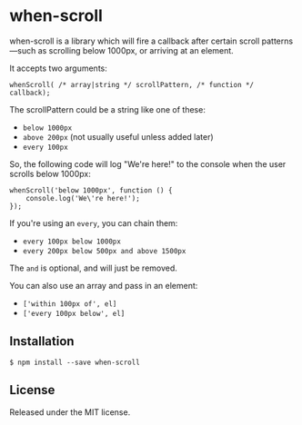 # when-scroll

when-scroll is a library which will fire a callback after certain scroll
patterns—such as scrolling below 1000px, or arriving at an element.

It accepts two arguments:

```
whenScroll( /* array|string */ scrollPattern, /* function */ callback);
```

The scrollPattern could be a string like one of these:

- `below 1000px`
- `above 200px` (not usually useful unless added later)
- `every 100px`

So, the following code will log "We're here!" to the console when the user
scrolls below 1000px:

```
whenScroll('below 1000px', function () {
	console.log('We\'re here!');
});
```

If you're using an `every`, you can chain them:

- `every 100px below 1000px`
- `every 200px below 500px and above 1500px`

The `and` is optional, and will just be removed.

You can also use an array and pass in an element:

- `['within 100px of', el]`
- `['every 100px below', el]`

## Installation

```
$ npm install --save when-scroll
```

## License

Released under the MIT license.
